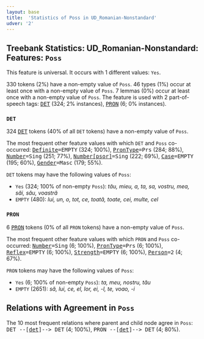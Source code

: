 ```yaml
---
layout: base
title:  'Statistics of Poss in UD_Romanian-Nonstandard'
udver: '2'
---
```


## Treebank Statistics: UD_Romanian-Nonstandard: Features: `Poss`

This feature is universal.
It occurs with 1 different values: `Yes`.

330 tokens (2%) have a non-empty value of `Poss`.
46 types (1%) occur at least once with a non-empty value of `Poss`.
7 lemmas (0%) occur at least once with a non-empty value of `Poss`.
The feature is used with 2 part-of-speech tags: <tt><a href="ro_nonstandard-pos-DET.html">DET</a></tt> (324; 2% instances), <tt><a href="ro_nonstandard-pos-PRON.html">PRON</a></tt> (6; 0% instances).

### `DET`

324 <tt><a href="ro_nonstandard-pos-DET.html">DET</a></tt> tokens (40% of all `DET` tokens) have a non-empty value of `Poss`.

The most frequent other feature values with which `DET` and `Poss` co-occurred: <tt><a href="ro_nonstandard-feat-Definite.html">Definite</a></tt><tt>=EMPTY</tt> (324; 100%), <tt><a href="ro_nonstandard-feat-PronType.html">PronType</a></tt><tt>=Prs</tt> (284; 88%), <tt><a href="ro_nonstandard-feat-Number.html">Number</a></tt><tt>=Sing</tt> (251; 77%), <tt><a href="ro_nonstandard-feat-Number-psor.html">Number[psor]</a></tt><tt>=Sing</tt> (222; 69%), <tt><a href="ro_nonstandard-feat-Case.html">Case</a></tt><tt>=EMPTY</tt> (195; 60%), <tt><a href="ro_nonstandard-feat-Gender.html">Gender</a></tt><tt>=Masc</tt> (179; 55%).

`DET` tokens may have the following values of `Poss`:

* `Yes` (324; 100% of non-empty `Poss`): <em>tău, mieu, a, ta, sa, vostru, mea, săi, său, voastră</em>
* `EMPTY` (480): <em>lui, un, o, tot, ce, toată, toate, cei, multe, cel</em>

### `PRON`

6 <tt><a href="ro_nonstandard-pos-PRON.html">PRON</a></tt> tokens (0% of all `PRON` tokens) have a non-empty value of `Poss`.

The most frequent other feature values with which `PRON` and `Poss` co-occurred: <tt><a href="ro_nonstandard-feat-Number.html">Number</a></tt><tt>=Sing</tt> (6; 100%), <tt><a href="ro_nonstandard-feat-PronType.html">PronType</a></tt><tt>=Prs</tt> (6; 100%), <tt><a href="ro_nonstandard-feat-Reflex.html">Reflex</a></tt><tt>=EMPTY</tt> (6; 100%), <tt><a href="ro_nonstandard-feat-Strength.html">Strength</a></tt><tt>=EMPTY</tt> (6; 100%), <tt><a href="ro_nonstandard-feat-Person.html">Person</a></tt><tt>=2</tt> (4; 67%).

`PRON` tokens may have the following values of `Poss`:

* `Yes` (6; 100% of non-empty `Poss`): <em>ta, meu, nostru, tău</em>
* `EMPTY` (2651): <em>să, lui, ce, el, lor, ei, -l, te, voao, -i</em>

## Relations with Agreement in `Poss`

The 10 most frequent relations where parent and child node agree in `Poss`:
<tt>DET --[<tt><a href="ro_nonstandard-dep-det.html">det</a></tt>]--> DET</tt> (4; 100%),
<tt>PRON --[<tt><a href="ro_nonstandard-dep-det.html">det</a></tt>]--> DET</tt> (4; 80%).

